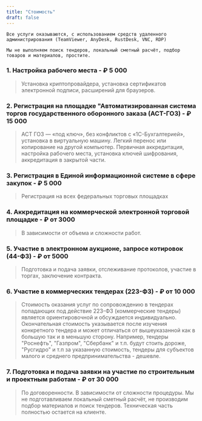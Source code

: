 ```yaml
---
title: "Стоимость"
draft: false
---
```


```Все услуги оказываются, с использованием средств удаленного администрирования (TeamViewer, AnyDesk, RustDesk, VNC, RDP)``` 

```Мы не выполняем поиск тендеров, локальный сметный расчёт, подбор товаров и материалов, простите.```

### **1. Настройка рабочего места - ₽ 5 000**
>Установка криптопровайдера, установка сертификатов электронной подписи, расширений для браузеров. 

### **2. Регистрация на площадке "Автоматизированная система торгов государственного оборонного заказа (АСТ-ГОЗ) - ₽ 15 000**
> АСТ ГОЗ — «под ключ», без конфликтов с «1С-Бухгалтерией», установка в виртуальную машину. Легкий перенос или копирование на другой компьютер.
Первичная аккредитация, настройка рабочего места, установка ключей шифрования, аккредитация в закрытой части.

### **3. Регистрация в Единой информационной системе в сфере закупок - ₽ 5 000** 
>Регистрация на всех федеральных торговых площадках

### **4. Аккредитация на коммерческой электронной торговой площадке - ₽ от 3000**
>В зависимости от объема и сложности работ.
### **5. Участие в электронном аукционе, запросе котировок (44-ФЗ) - ₽ от 5000**
>Подготовка и подача заявки, отслеживание протоколов, участие в торгах, заключение контракта.
### **6. Участие в коммерческих тендерах (223-ФЗ) -  ₽  от 10 000**
>Стоимость оказания услуг по сопровождению в тендерах попадающих под действие 223-ФЗ (коммерческие тендеры) является ориентировочной и обсуждается индивидуально. Окончательная стоимость указывается после изучения конкретного тендера и может отличаться от вышеуказанной как в большую так и в меньшую сторону. Например, тендеры "Роснефть", "Газпром", "Сбербанк" и т.п. будут стоить дороже, "Русгидро" и т.п за указанную стоимость, тендеры для субъектов малого и среднего предпринимательства - дешевле.

### **7. Подготовка и подача заявки на участие по строительным и проектным работам -  ₽  от 30 000**
> По договоренности. В зависимости от сложности процедуры. Мы не подготавливаем локальный сметный расчёт, не производим подбор материалов и поиск тендеров. Техническая часть полностью остается на клиенте.
